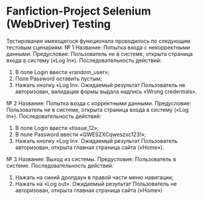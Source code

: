 # Fanfiction-Project Selenium (WebDriver) Testing
Тестирование имеющегося функционала проводилось по следующим тестовым сценариям:
№	1
Название:	Попытка входа с некорректными данными.
Предусловие:	Пользователь не в системе, открыта страница входа в систему («Log In»).
Последовательность действий:	
1. В поле Login ввести «random_user»;
2. Поле Password оставить пустым;
3. Нажать кнопку «Log In».
Ожидаемый результат	Пользователь не авторизован, валидация формы выдала надпись «Wrong credentials».

№	2
Название:	Попытка входа с корректными данными.
Предусловие:	Пользователь не в системе, открыта страница входа в систему («Log In»).
Последовательность действий:	
1. В поле Login ввести «tissue_12»;
2. В поле Password ввести «QWESZXCqweszxc123!»;
3. Нажать кнопку «Log In».
Ожидаемый результат	Пользователь авторизован, открыта главная страница сайта («Home»).

№	3
Название:	Выход из системы.
Предусловие:	Пользователь в системе.
Последовательность действий:	
1. Нажать на синий дропдаун в правой части меню навигации;
2. Нажать на «Log out».
Ожидаемый результат	Пользователь не авторизован, открыта главная страница сайта («Home»)